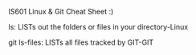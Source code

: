 IS601 Linux & Git Cheat Sheet :)

ls: LISTs out the folders or files in your directory-Linux

git ls-files: LISTs all files tracked by GIT-GIT
